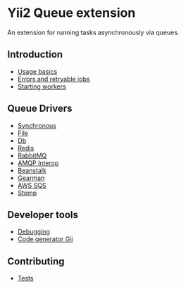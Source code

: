 Yii2 Queue extension
====================

An extension for running tasks asynchronously via queues.

Introduction
------------

* [Usage basics](usage.md)
* [Errors and retryable jobs](retryable.md)
* [Starting workers](worker.md)

Queue Drivers
-------------

* [Synchronous](driver-sync.md)
* [File](driver-file.md)
* [Db](driver-db.md)
* [Redis](driver-redis.md)
* [RabbitMQ](driver-amqp.md)
* [AMQP Interop](driver-amqp-interop.md)
* [Beanstalk](driver-beanstalk.md)
* [Gearman](driver-gearman.md)
* [AWS SQS](driver-sqs.md)
* [Stomp](driver-stomp.md)

Developer tools
---------------

* [Debugging](debug.md)
* [Code generator Gii](gii.md)

Contributing
------------
* [Tests](tests.md)
